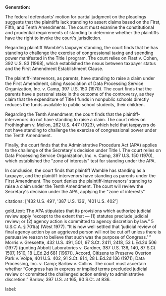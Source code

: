 **Generation:**

 <answer>
The federal defendants' motion for partial judgment on the pleadings suggests that the plaintiffs lack standing to assert claims based on the First, Fifth, and Tenth Amendments. The court must examine the constitutional and prudential requirements of standing to determine whether the plaintiffs have the right to invoke the court's jurisdiction.

Regarding plaintiff Wamble's taxpayer standing, the court finds that he has standing to challenge the exercise of congressional taxing and spending power manifested in the Title I program. The court relies on Flast v. Cohen, 392 U.S. 83 (1968), which established the nexus between taxpayer status and the First Amendment Establishment Clause.

The plaintiff-intervenors, as parents, have standing to raise a claim under the First Amendment, citing Association of Data Processing Service Organization, Inc. v. Camp, 397 U.S. 150 (1970). The court finds that the parents have a personal stake in the outcome of the controversy, as they claim that the expenditure of Title I funds in nonpublic schools directly reduces the funds available to public school students, their children.

Regarding the Tenth Amendment, the court finds that the plaintiff-intervenors do not have standing to raise a claim. The court relies on Frothingham v. Mellon, 262 U.S. 447 (1923), which held that taxpayers do not have standing to challenge the exercise of congressional power under the Tenth Amendment.

Finally, the court finds that the Administrative Procedure Act (APA) applies to the challenge of the Secretary's decision under Title I. The court relies on Data Processing Service Organization, Inc. v. Camp, 397 U.S. 150 (1970), which established the "zone of interests" test for standing under the APA.

In conclusion, the court finds that plaintiff Wamble has standing as a taxpayer, and the plaintiff-intervenors have standing as parents under the First Amendment. The court denies the plaintiff-intervenors' standing to raise a claim under the Tenth Amendment. The court will review the Secretary's decision under the APA, applying the "zone of interests"

citations: ['432 U.S. 491', '387 U.S. 136', '401 U.S. 402']

gold_text: The APA stipulates that its provisions which authorize judicial review apply “except to the extent that — (1) statutes preclude judicial review; or (2) agency action is committed to agency discretion by law.” 5 U.S.C.A. § 701(a) (West 1977). “It is now well settled that ‘judicial review of final agency action by an aggrieved person will not be cut off unless there is persuasive reason to believe that such was the purpose of Congress.’ ” Morris v. Gressette, 432 U.S. 491, 501, 97 S.Ct. 2411, 2418, 53 L.Ed.2d 506 (1977) (quoting Abbott Laboratories v. Gardner, 387 U.S. 136, 140, 87 S.Ct. 1507, 1510, 18 L.Ed.2d 681 (1967)). Accord, Citizens to Preserve Overton Park v. Volpe, 401 U.S. 402, 91 S.Ct. 814, 28 L.Ed.2d 136 (1971); Data Processing, Inc. v. Camp; Barlow v. Collins. The court must ascertain whether “Congress has in express or implied terms precluded judicial review or committed the challenged action entirely to administrative discretion.” Barlow, 397 U.S. at 165, 90 S.Ct. at 836.

label: 